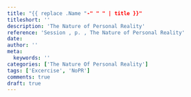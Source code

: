 ```yaml
---
title: "{{ replace .Name "-" " " | title }}"
titleshort: ''
description: 'The Nature of Personal Reality'
reference: 'Session , p. , The Nature of Personal Reality'
date:
author: ''
meta:
  keywords: ''
categories: ['The Nature Of Personal Reality']
tags: ['Excercise', 'NoPR']
comments: true
draft: true
---
```

